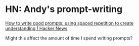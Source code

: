 # HN: Andy's prompt-writing
[How to write good prompts: using spaced repetition to create understanding | Hacker News](https://news.ycombinator.com/item?id=25600108)

Might this affect the amount of time I spend writing prompts?

<!-- #readable -->

<!-- {BearID:1FE36D41-35DD-4C9E-B4B0-0A5BB50AA509-47725-000004DB29810113} -->
